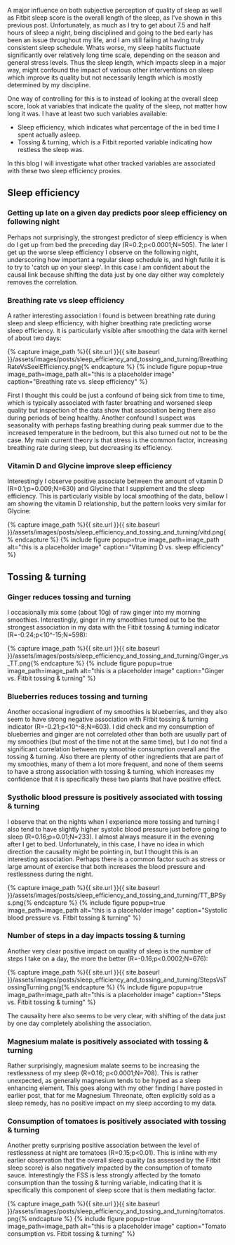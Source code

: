 A major influence on both subjective perception of quality of sleep as well as Fitbit sleep score is the overall length of the sleep, as I've shown in this previous post. Unfortunately, as much as I try to get about 7.5 and half hours of sleep a night, being disciplined and going to the bed early has been an issue throughout my life, and I am still failing at having truly consistent sleep schedule. Whats worse, my sleep habits fluctuate significantly over relatively long time scale, depending on the season and general stress levels. Thus the sleep length, which impacts sleep in a major way, might confound the impact of various other interventions on sleep which improve its quality but not necessarily length which is mostly determined by my discipline.

One way of controlling for this is to instead of looking at the overall sleep score, look at variables that indicate the quality of the sleep, not matter how long it was. I have at least two such variables available:

* Sleep efficiency, which indicates what percentage of the in bed time I spent actually asleep.
* Tossing & turning, which is a Fitbit reported variable indicating how restless the sleep was.

In this blog I will investigate what other tracked variables are associated with these two sleep efficiency proxies.

## Sleep efficiency

### Getting up late on a given day predicts poor sleep efficiency on following night

Perhaps not surprisingly, the strongest predictor of sleep efficiency is when do I get up from bed the preceding day (R=0.2;p<0.0001;N=505). The later I get up 
the worse sleep efficiency I observe on the following night, underscoring how important a regular sleep schedule is, and high futile it is to try to 'catch up on your sleep'. 
In this case I am confident about the causal link because shifting the data just by one day either way completely removes the correlation.

### Breathing rate vs sleep efficiency

A rather interesting association I found is between breathing rate during sleep and sleep efficiency, with higher breathing rate predicting worse sleep efficiency. It is particularly visible 
after smoothing the data with kernel of about two days: 

{% capture image_path %}{{ site.url }}{{ site.baseurl }}/assets/images/posts/sleep_efficiency_and_tossing_and_turning/BreathingRateVsSeelEfficiency.png{% endcapture %} {% include figure popup=true image_path=image_path alt="this is a placeholder image" caption="Breathing rate vs. sleep efficiency" %}

First I thought this could be just a confound of being sick from time to time, which is typically associated with faster breathing and worsened sleep quality but inspection of the data show that 
association being there also during periods of being healthy. Another confound I suspect was seasonality with perhaps fasting breathing during peak summer due to the increased temperature in the 
bedroom, but this also turned out not to be the case. My main current theory is that stress is the common factor, increasing breathing rate during sleep, but decreasing its efficiency. 

### Vitamin D and Glycine improve sleep efficiency

Interestingly I observe positive associate between the amount of vitamin D (R=0.1;p=0.009;N=630) and Glycine that I supplement and the sleep efficiency. This is particularly visible by local smoothing of the data, bellow I am showing the vitamin D relationship, but the pattern looks very similar for Glycine:

{% capture image_path %}{{ site.url }}{{ site.baseurl }}/assets/images/posts/sleep_efficiency_and_tossing_and_turning/vitd.png{% endcapture %} {% include figure popup=true image_path=image_path alt="this is a placeholder image" caption="Vitaming D vs. sleep efficiency" %}


## Tossing & turning

### Ginger reduces tossing and turning

I occasionally mix some (about 10g) of raw ginger into my morning smoothies. Interestingly, ginger in my smoothies turned out to be the strongest association in my data with 
the Fitbit tossing & turning indicator (R=-0.24;p<10^-15;N=598):

{% capture image_path %}{{ site.url }}{{ site.baseurl }}/assets/images/posts/sleep_efficiency_and_tossing_and_turning/Ginger_vs_TT.png{% endcapture %} {% include figure popup=true image_path=image_path alt="this is a placeholder image" caption="Ginger vs. Fitbit tossing & turning" %}

### Blueberries reduces tossing and turning

Another occasional ingredient of my smoothies is blueberries, and they also seem to have strong negative association with Fitbit tossing & turning indicator (R=-0.21;p<10^-8;N=603). I did check and my consumption
of blueberries and ginger are not correlated other than both are usually part of my smoothies (but most of the time not at the same time), but I do not find a significant correlation between my smoothie consumption overall and the tossing & turning. Also there are plenty of other ingredients that are part of my smoothies, many of them a lot more frequent, and none of them seems to have a strong association with tossing & turning, which increases my confidence that it is specifically these two plants that have positive effect.

### Systholic blood pressure is positively associated with tossing & turning

I observe that on the nights when I experience more tossing and turning I also tend to have slightly higher systolic blood pressure just before going to sleep (R=0.16;p=0.01;N=233). I almost always measure it in the evening after I get to bed. Unfortunately, in this case, I have no idea in which direction the causality might be pointing in, but I thought this is an interesting association. Perhaps there is a common factor such as stress or large amount of exercise that both increases the blood pressure and restlessness during the night.

{% capture image_path %}{{ site.url }}{{ site.baseurl }}/assets/images/posts/sleep_efficiency_and_tossing_and_turning/TT_BPSys.png{% endcapture %} {% include figure popup=true image_path=image_path alt="this is a placeholder image" caption="Systolic blood pressure vs. Fitbit tossing & turning" %}


### Number of steps in a day impacts tossing & turning

Another very clear positive impact on quality of sleep is the number of steps I take on a day, the more the better (R=-0.16;p<0.0002;N=676):

{% capture image_path %}{{ site.url }}{{ site.baseurl }}/assets/images/posts/sleep_efficiency_and_tossing_and_turning/StepsVsTossingTurning.png{% endcapture %} {% include figure popup=true image_path=image_path alt="this is a placeholder image" caption="Steps vs. Fitbit tossing & turning" %}

The causality here also seems to be very clear, with shifting of the data just by one day completely abolishing the association. 



### Magnesium malate is positively associated with tossing & turning

Rather surprisingly, magnesium malate seems to be increasing the restlessness of my sleep (R=0.16; p<0.0001;N=708). This is rather unexpected, as generally magnesium tends to be hyped as a sleep enhancing element. This goes along with my other finding I have posted in earlier post, that for me Magnesium Threonate, often explicitly sold as a sleep remedy, has no positive impact on my sleep according to my data.

### Consumption of tomatoes is positively associated with tossing & turning

Another pretty surprising positive association between the level of restlessness at night are tomatoes (R=0.15;p<0.01). This is inline with my earlier observation that the overall sleep quality (as assessed by the Fitbit sleep score) is also negatively impacted by the consumption of tomato sauce. Interestingly the FSS is less strongly affected by the tomato consumption than the tossing & turning variable, indicating that it is specifically this component of sleep score that is them mediating factor.

{% capture image_path %}{{ site.url }}{{ site.baseurl }}/assets/images/posts/sleep_efficiency_and_tossing_and_turning/tomatos.png{% endcapture %} {% include figure popup=true image_path=image_path alt="this is a placeholder image" caption="Tomato consumption vs. Fitbit tossing & turning" %}

<!--

TODO Now Glucosamine Chondotrin

Walked distance reduced restlessness
Perhaps unsurprisingly, the distance I walk on the given day seems to be positively associated with the quality of my sleep, reducing the tossing and turning (R=-0.12;p=0.02).


-->